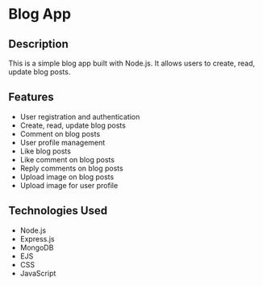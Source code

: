 # Blog App

## Description
This is a simple blog app built with Node.js. It allows users to create, read, update blog posts.

## Features
- User registration and authentication
- Create, read, update blog posts
- Comment on blog posts
- User profile management
- Like blog posts
- Like comment on blog posts
- Reply comments on blog posts
- Upload image on blog posts
- Upload image for user profile

## Technologies Used
- Node.js
- Express.js
- MongoDB 
- EJS 
- CSS
- JavaScript
